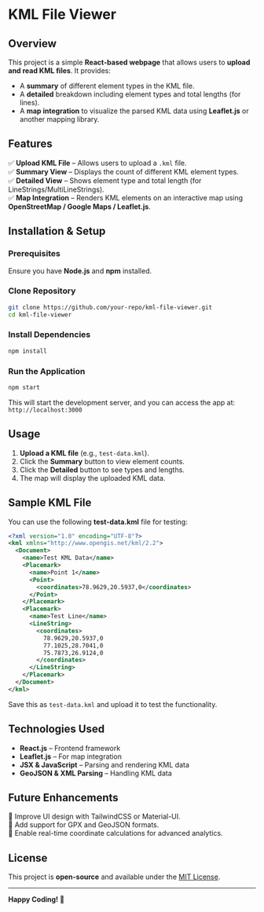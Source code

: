 # KML File Viewer

## Overview
This project is a simple **React-based webpage** that allows users to **upload and read KML files**. It provides:
- A **summary** of different element types in the KML file.
- A **detailed** breakdown including element types and total lengths (for lines).
- A **map integration** to visualize the parsed KML data using **Leaflet.js** or another mapping library.

## Features
✅ **Upload KML File** – Allows users to upload a `.kml` file.  
✅ **Summary View** – Displays the count of different KML element types.  
✅ **Detailed View** – Shows element type and total length (for LineStrings/MultiLineStrings).  
✅ **Map Integration** – Renders KML elements on an interactive map using **OpenStreetMap / Google Maps / Leaflet.js**.  

## Installation & Setup
### Prerequisites
Ensure you have **Node.js** and **npm** installed.

### Clone Repository
```bash
git clone https://github.com/your-repo/kml-file-viewer.git
cd kml-file-viewer
```

### Install Dependencies
```bash
npm install
```

### Run the Application
```bash
npm start
```

This will start the development server, and you can access the app at:  
`http://localhost:3000`

## Usage
1. **Upload a KML file** (e.g., `test-data.kml`).
2. Click the **Summary** button to view element counts.
3. Click the **Detailed** button to see types and lengths.
4. The map will display the uploaded KML data.

## Sample KML File
You can use the following **test-data.kml** file for testing:
```xml
<?xml version="1.0" encoding="UTF-8"?>
<kml xmlns="http://www.opengis.net/kml/2.2">
  <Document>
    <name>Test KML Data</name>
    <Placemark>
      <name>Point 1</name>
      <Point>
        <coordinates>78.9629,20.5937,0</coordinates>
      </Point>
    </Placemark>
    <Placemark>
      <name>Test Line</name>
      <LineString>
        <coordinates>
          78.9629,20.5937,0
          77.1025,28.7041,0
          75.7873,26.9124,0
        </coordinates>
      </LineString>
    </Placemark>
  </Document>
</kml>
```
Save this as `test-data.kml` and upload it to test the functionality.

## Technologies Used
- **React.js** – Frontend framework
- **Leaflet.js** – For map integration
- **JSX & JavaScript** – Parsing and rendering KML data
- **GeoJSON & XML Parsing** – Handling KML data

## Future Enhancements
🔹 Improve UI design with TailwindCSS or Material-UI.  
🔹 Add support for GPX and GeoJSON formats.  
🔹 Enable real-time coordinate calculations for advanced analytics.  

## License
This project is **open-source** and available under the [MIT License](LICENSE).

---
**Happy Coding! 🚀**

